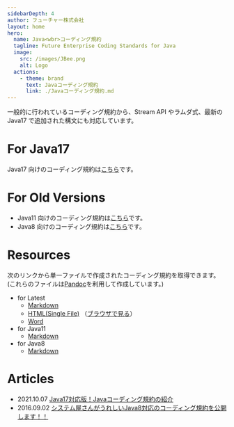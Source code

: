 ```yaml
---
sidebarDepth: 4
author: フューチャー株式会社
layout: home
hero:
  name: Java<wbr>コーディング規約
  tagline: Future Enterprise Coding Standards for Java
  image:
    src: /images/JBee.png
    alt: Logo
  actions:
    - theme: brand
      text: Javaコーディング規約
      link: ./Javaコーディング規約.md
---
```


一般的に行われているコーディング規約から、Stream API やラムダ式、最新の Java17 で追加された構文にも対応しています。

# For Java17

Java17 向けのコーディング規約は[こちら](./Javaコーディング規約.md)です。

# For Old Versions

- Java11 向けのコーディング規約は[こちら](./Javaコーディング規約_for_11.md)です。
- Java8 向けのコーディング規約は[こちら](./Javaコーディング規約_for_8.md)です。

# Resources

次のリンクから単一ファイルで作成されたコーディング規約を取得できます。\
(これらのファイルは[Pandoc]を利用して作成しています。)

- for Latest
  - [Markdown](https://github.com/future-architect/coding-standards/blob/master/documents/forJava/Javaコーディング規約.md)
  - [HTML(Single File)](https://github.com/future-architect/coding-standards/blob/gh-pages/resources/Javaコーディング規約.html) （[ブラウザで見る](https://future-architect.github.io/coding-standards/resources/Javaコーディング規約.html)）
  - [Word](https://github.com/future-architect/coding-standards/raw/gh-pages/resources/Javaコーディング規約.docx)
- for Java11
  - [Markdown](https://github.com/future-architect/coding-standards/blob/master/documents/forJava/Javaコーディング規約_for_11.md)
- for Java8
  - [Markdown](https://github.com/future-architect/coding-standards/blob/master/documents/forJava/Javaコーディング規約_for_8.md)

[pandoc]: https://pandoc.org/

# Articles

- 2021.10.07 [Java17対応版！Javaコーディング規約の紹介](https://future-architect.github.io/articles/20211007a/)
- 2016.09.02 [システム屋さんがうれしいJava8対応のコーディング規約を公開します！！](https://future-architect.github.io/articles/20160902/)
